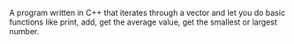 A program written in C++ that iterates through a vector and let you do basic functions like print, add, get the average value, get the smallest or largest number.
